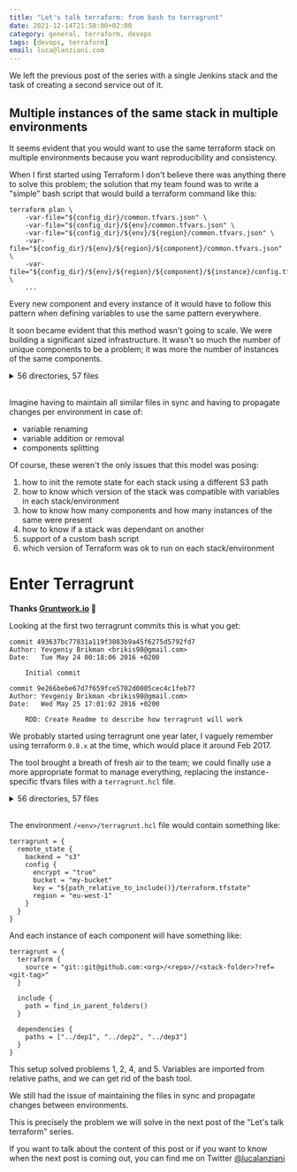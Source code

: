 ```yaml
---
title: "Let's talk terraform: from bash to terragrunt"
date: 2021-12-14T21:50:00+02:00
category: general, terraform, devops
tags: [devops, terraform]
email: luca@lanziani.com
---
```

We left the previous post of the series with a single Jenkins stack and the task of creating a second service out of it.

<!--more-->

## Multiple instances of the same stack in multiple environments

It seems evident that you would want to use the same terraform stack on multiple environments because you want reproducibility and consistency.

When I first started using Terraform I don't believe there was anything there to solve this problem; the solution that my team found was to write a "simple" bash script that would build a terraform command like this:

```
terraform plan \
    -var-file="${config_dir}/common.tfvars.json" \
    -var-file="${config_dir}/${env}/common.tfvars.json" \
    -var-file="${config_dir}/${env}/${region}/common.tfvars.json" \
    -var-file="${config_dir}/${env}/${region}/${component}/common.tfvars.json" \
    -var-file="${config_dir}/${env}/${region}/${component}/${instance}/config.tfvars.json" \
    ...
```

Every new component and every instance of it would have to follow this pattern when defining variables to use the same pattern everywhere.

It soon became evident that this method wasn't going to scale. We were building a significant sized infrastructure. It wasn't so much the number of unique components to be a problem; it was more the number of instances of the same components.

<details>
  <summary>56 directories, 57 files</summary>

```
terraform-configs > tree
.
├── common.tfvars.json
├── dev
│   ├── ap-southeast-2
│   │   ├── application
│   │   │   ├── common.tfvars.json
│   │   │   ├── test1
│   │   │   │   └── config.tfvars.json
│   │   │   ├── test2
│   │   │   │   └── config.tfvars.json
│   │   ├── common.tfvars.json
│   │   ├── logging
│   │   │   ├── common.tfvars.json
│   │   │   └── default
│   │   │       └── config.tfvars.json
│   │   └── monitoring
│   │       ├── common.tfvars.json
│   │       └── default
│   │           └── config.tfvars.json
│   ├── common.tfvars.json
│   ├── eu-west-1
│   │   ├── application
│   │   │   ├── common.tfvars.json
│   │   │   ├── test1
│   │   │   │   └── config.tfvars.json
│   │   │   ├── test2
│   │   ├── common.tfvars.json
│   │   ├── logging
│   │   │   ├── common.tfvars.json
│   │   │   └── default
│   │   │       └── config.tfvars.json
│   │   └── monitoring
│   │       ├── common.tfvars.json
│   │       └── default
│   │           └── config.tfvars.json
│   └── us-east-1
│       ├── application
...
│       ├── logging
...
│       └── monitoring
└── prd
    ├── ap-southeast-2
    │   ├── application
    │   │   ├── common.tfvars.json
    │   │   ├── test1
    │   │   │   └── config.tfvars.json
    │   │   ├── test2
    │   │   │   └── config.tfvars.json
    │   │   └── test3
    │   │       └── config.tfvars.json
    │   ├── common.tfvars.json
    │   ├── logging
    │   │   ├── common.tfvars.json
    │   │   └── default
    │   │       └── config.tfvars.json
    │   └── monitoring
    │       ├── common.tfvars.json
    │       └── default
    │           └── config.tfvars.json
    ├── common.tfvars.json
    ├── eu-west-1
    │   ├── application
...
    │   ├── logging
...
    │   └── monitoring
...
    └── us-east-1
...
```
</details>
<br/>

Imagine having to maintain all similar files in sync and having to propagate changes per environment in case of:

- variable renaming
- variable addition or removal
- components splitting

Of course, these weren't the only issues that this model was posing:

1. how to init the remote state for each stack using a different S3 path
2. how to know which version of the stack was compatible with variables in each stack/environment
3. how to know how many components and how many instances of the same were present
4. how to know if a stack was dependant on another
5. support of a custom bash script
6. which version of Terraform was ok to run on each stack/environment

# Enter Terragrunt 

**Thanks [Gruntwork.io](https://terragrunt.gruntwork.io/) 🙇**

Looking at the first two terragrunt commits this is what you get:

```
commit 493637bc77831a119f3083b9a45f6275d5792fd7
Author: Yevgeniy Brikman <brikis98@gmail.com>
Date:   Tue May 24 00:18:06 2016 +0200

    Initial commit

commit 9e266bebe67d7f659fce5702d0005cec4c1feb77
Author: Yevgeniy Brikman <brikis98@gmail.com>
Date:   Wed May 25 17:01:02 2016 +0200

    RDD: Create Readme to describe how terragrunt will work
```

We probably started using terragrunt one year later, I vaguely remember using terraform `0.8.x` at the time, which would place it around Feb 2017.

The tool brought a breath of fresh air to the team; we could finally use a more appropriate format to manage everything, replacing the instance-specific tfvars files with a `terragrunt.hcl` file.

<details>
  <summary>56 directories, 57 files</summary>

```
terragrunt-config > tree
.
├── common.tfvars.json
├── dev
│   ├── ap-southeast-2
│   │   ├── application
│   │   │   ├── common.tfvars
│   │   │   ├── test1
│   │   │   │   └── terragrunt.hcl
│   │   │   ├── test2
│   │   │   │   └── terragrunt.hcl
│   │   │   └── test3
│   │   │       └── terragrunt.hcl
│   │   ├── common.tfvars
│   │   ├── logging
│   │   │   ├── common.tfvars
│   │   │   └── default
│   │   │       └── terragrunt.hcl
│   │   └── monitoring
│   │       ├── common.tfvars
│   │       └── default
│   │           └── terragrunt.hcl
│   ├── eu-west-1
│   │   ├── application
│   │   │   ├── common.tfvars
│   │   │   ├── test1
│   │   │   │   └── terragrunt.hcl
...
│   │   ├── logging
...
│   │   └── monitoring
...
│   ├── terragrunt.hcl
│   └── us-east-1
...
└── prd
    ├── ap-southeast-2
    │   ├── application
    │   │   ├── common.tfvars
    │   │   ├── test1
    │   │   │   └── terragrunt.hcl
    │   │   ├── test2
    │   │   │   └── terragrunt.hcl
    │   │   └── test3
    │   │       └── terragrunt.hcl
    │   ├── common.tfvars
    │   ├── logging
    │   │   ├── common.tfvars
    │   │   └── default
    │   │       └── terragrunt.hcl
    │   └── monitoring
    │       ├── common.tfvars
    │       └── default
    │           └── terragrunt.hcl
    ├── eu-west-1
...
    └── us-east-1
...
```
</details>
<br/>

The environment `/<env>/terragrunt.hcl` file would contain something like:

```
terragrunt = {  
  remote_state {
    backend = "s3"
    config {
      encrypt = "true"
      bucket = "my-bucket"
      key = "${path_relative_to_include()}/terraform.tfstate"
      region = "eu-west-1"
    }
  }
}
```

And each instance of each component will have something like:

```
terragrunt = {
  terraform {
    source = "git::git@github.com:<org>/<repo>//<stack-folder>?ref=<git-tag>"
  }

  include {
    path = find_in_parent_folders()
  }

  dependencies {
    paths = ["../dep1", "../dep2", "../dep3"]
  }
}
```


This setup solved problems 1, 2, 4, and 5. Variables are imported from relative paths, and we can get rid of the bash tool.

We still had the issue of maintaining the files in sync and propagate changes between environments.

This is precisely the problem we will solve in the next post of the "Let's talk terraform" series.

If you want to talk about the content of this post or if you want to know when the next post is coming out, you can find me on Twitter [@lucalanziani](https://twitter.com/lucalanziani)